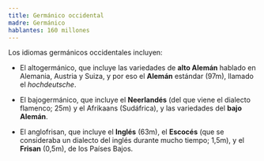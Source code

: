 ```yaml
---
title: Germánico occidental
madre: Germánico
hablantes: 160 millones
---
```


Los idiomas germánicos occidentales incluyen:

* El altogermánico, que incluye las variedades de **alto Alemán** hablado en Alemania, Austria y Suiza, y por eso el **Alemán** estándar (97m), llamado el *hochdeutsche*.

* El bajogermánico, que incluye el **Neerlandés** (del que viene el dialecto flamenco; 25m) y el Afrikaans (Sudáfrica), y las variedades del **bajo Alemán**.

* El anglofrisan, que incluye el **Inglés** (63m), el **Escocés** (que se consideraba un dialecto del inglés durante mucho tiempo; 1,5m), y el **Frisan** (0,5m), de los Países Bajos.